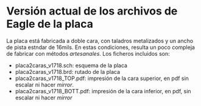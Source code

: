 Versión actual de los archivos de Eagle de la placa
==================================================
La placa está fabricada a doble cara, con taladros metalizados y un ancho de pista estndar de 16mils. En estas condiciones, resulta 
un poco compleja de fabricar con métodos *artesanales*. Los ficheros incluidos son:
- placa2caras_v1718.sch: esquema de la placa
- placa2caras_v1718.brd: rutado de la placa
- placa2caras_v1718_TOP.pdf: impresión de la cara superior, en pdf sin escalar ni hacer *mirror*.
- placa2caras_v1718_BOTT.pdf: impresión de la cara inferior, en pdf, sin escalar ni hacer *mirror*

